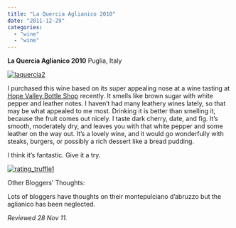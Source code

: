 ```yaml
---
title: "La Quercia Aglianico 2010"
date: "2011-12-29"
categories: 
  - "wine"
  - "wine"
---
```


**La Quercia Aglianico 2010** Puglia, Italy

[![](http://s3.amazonaws.com/thegourmez-wpmedia/2011/12/laquercia2.jpg "laquercia2")](http://s3.amazonaws.com/thegourmez-wpmedia/2011/12/laquercia2.jpg)

I purchased this wine based on its super appealing nose at a wine tasting at [Hope Valley Bottle Shop](http://www.hvbottleshop.com/) recently. It smells like brown sugar with white pepper and leather notes. I haven’t had many leathery wines lately, so that may be what appealed to me most. Drinking it is better than smelling it, because the fruit comes out nicely. I taste dark cherry, date, and fig. It’s smooth, moderately dry, and leaves you with that white pepper and some leather on the way out. It’s a lovely wine, and it would go wonderfully with steaks, burgers, or possibly a rich dessert like a bread pudding.

I think it’s fantastic. Give it a try.

[![](http://s3.amazonaws.com/thegourmez-wpmedia/2009/02/rating_truffle1.gif "rating_truffle1")](http://s3.amazonaws.com/thegourmez-wpmedia/2009/02/rating_truffle1.gif)

Other Bloggers’ Thoughts:

Lots of bloggers have thoughts on their montepulciano d’abruzzo but the aglianico has been neglected.

_Reviewed 28 Nov 11._
